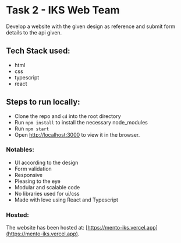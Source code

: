 # Task 2 - IKS Web Team

Develop a website with the given design as reference and submit form details to the api given.

## Tech Stack used:

- html
- css
- typescript
- react

## Steps to run locally:

- Clone the repo and `cd` into the root directory
- Run `npm install` to install the necessary node_modules
- Run `npm start`
- Open [http://localhost:3000](http://localhost:3000) to view it in the browser.

### Notables:

- UI according to the design
- Form validation
- Responsive
- Pleasing to the eye
- Modular and scalable code
- No libraries used for ui/css
- Made with love using React and Typescript

### Hosted:

The website has been hosted at: [https://mento-iks.vercel.app](https://mento-iks.vercel.app).
